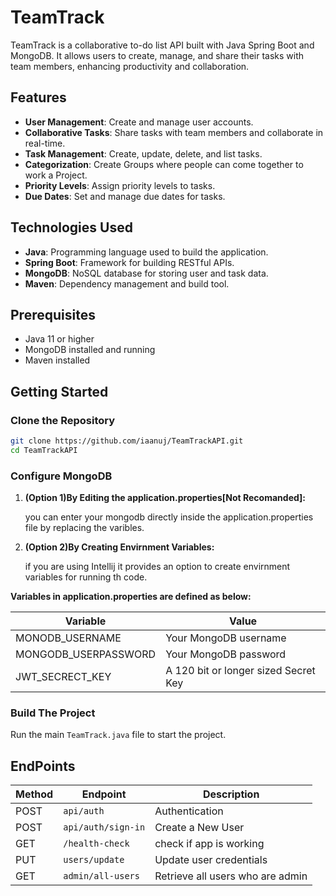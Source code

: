 # TeamTrack

TeamTrack is a collaborative to-do list API built with Java Spring Boot and MongoDB. It allows users to create, manage, and share their tasks with team members, enhancing productivity and collaboration.

## Features

- **User Management**: Create and manage user accounts.
- **Collaborative Tasks**: Share tasks with team members and collaborate in real-time.
- **Task Management**: Create, update, delete, and list tasks.
- **Categorization**: Create Groups where people can come together to work a Project.
- **Priority Levels**: Assign priority levels to tasks.
- **Due Dates**: Set and manage due dates for tasks.

## Technologies Used

- **Java**: Programming language used to build the application.
- **Spring Boot**: Framework for building RESTful APIs.
- **MongoDB**: NoSQL database for storing user and task data.
- **Maven**: Dependency management and build tool.

## Prerequisites

- Java 11 or higher
- MongoDB installed and running
- Maven installed

## Getting Started

### Clone the Repository

```bash
git clone https://github.com/iaanuj/TeamTrackAPI.git
cd TeamTrackAPI
```

### Configure MongoDB

1. **(Option 1)By Editing the application.properties[Not Recomanded]:**

    you can enter your mongodb directly inside the application.properties file
    by replacing the varibles.

2. **(Option 2)By Creating Envirnment Variables:**
    
    if you are using Intellij it provides an option to create envirnment variables for running th code.

**Variables in application.properties are defined as below:**

|Variable|Value|
|-|-|
|MONODB_USERNAME|Your MongoDB username|
|MONGODB_USERPASSWORD|Your MongoDB password|
|JWT_SECRECT_KEY|A 120 bit or longer sized Secret Key|

### Build The Project

Run the main `TeamTrack.java` file to start the project.


## EndPoints
|Method|Endpoint|Description|
|-|-|-|
|POST|`api/auth`|Authentication|
|POST|`api/auth/sign-in`|Create a New User|
|GET|`/health-check`|check if app is working|
|PUT|`users/update`|Update user credentials|
|GET|`admin/all-users`|Retrieve all users who are admin